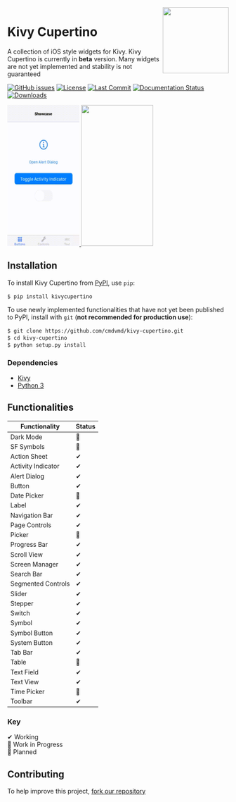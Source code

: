 <img src="https://github.com/cmdvmd/kivy-cupertino/blob/main/logo.png?raw=true" align="right" width="150" height="150"/>

# Kivy Cupertino

A collection of iOS style widgets for Kivy. Kivy Cupertino is currently in **beta** version.
Many widgets are not yet implemented and stability is not guaranteed

[![GitHub issues](https://img.shields.io/github/issues/cmdvmd/kivy-cupertino)](https://github.com/cmdvmd/kivy-cupertino/issues)
[![License](https://img.shields.io/github/license/cmdvmd/kivy-cupertino)](https://github.com/cmdvmd/kivy-cupertino/blob/main/LICENSE)
[![Last Commit](https://img.shields.io/github/last-commit/cmdvmd/kivy-cupertino)](https://github.com/cmdvmd/kivy-cupertino/commits/main)
[![Documentation Status](https://readthedocs.org/projects/kivy-cupertino/badge/?version=latest)](https://kivy-cupertino.rtfd.io)
[![Downloads](https://pepy.tech/badge/kivycupertino)](https://pepy.tech/project/kivycupertino)

<p>
    <a href="https://github.com/cmdvmd/kivy-cupertino/blob/main/examples/showcase.py">
        <img src="https://github.com/cmdvmd/kivy-cupertino/blob/main/docs/_static/showcase.gif?raw=true" width="164" height="320"/>
    </a>
    <img src="https://github.com/cmdvmd/kivy-cupertino/blob/main/docs/_static/mail_app.png?raw=true" width="164" height="320"/>
</p>

## Installation

To install Kivy Cupertino from [PyPI](https://pypi.org/project/kivycupertino/), use `pip`:

```shell
$ pip install kivycupertino
```

To use newly implemented functionalities that have not yet been published to PyPI, install with `git`
(**not recommended for production use**):

```shell
$ git clone https://github.com/cmdvmd/kivy-cupertino.git
$ cd kivy-cupertino
$ python setup.py install
```

### Dependencies

- [Kivy](https://kivy.org/doc/stable/gettingstarted/installation.html)
- [Python 3](https://www.python.org/downloads)

## Functionalities

| Functionality | Status |
|---------------|--------|
| Dark Mode | 📝 |
| SF Symbols | 🚧 |
| Action Sheet | ✔ |
| Activity Indicator | ✔ |
| Alert Dialog | ✔ |
| Button | ✔ |
| Date Picker | 📝 |
| Label | ✔ |
| Navigation Bar | ✔ |
| Page Controls | ✔ |
| Picker | 📝 |
| Progress Bar | ✔ |
| Scroll View | ✔ |
| Screen Manager | ✔ |
| Search Bar | ✔ |
| Segmented Controls | ✔ |
| Slider | ✔ |
| Stepper | ✔ |
| Switch | ✔ |
| Symbol | ✔ |
| Symbol Button | ✔ |
| System Button | ✔ |
| Tab Bar | ✔ |
| Table | 📝 |
| Text Field | ✔ |
| Text View | ✔ |
| Time Picker | 📝 |
| Toolbar | ✔ |

### Key

✔ Working
\
🚧 Work in Progress
\
📝 Planned

## Contributing

To help improve this project, [fork our repository](https://github.com/cmdvmd/kivy-cupertino/fork)
